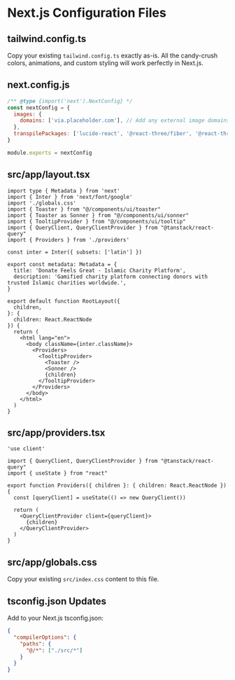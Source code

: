 
# Next.js Configuration Files

## tailwind.config.ts
Copy your existing `tailwind.config.ts` exactly as-is. All the candy-crush colors, animations, and custom styling will work perfectly in Next.js.

## next.config.js
```javascript
/** @type {import('next').NextConfig} */
const nextConfig = {
  images: {
    domains: ['via.placeholder.com'], // Add any external image domains you use
  },
  transpilePackages: ['lucide-react', '@react-three/fiber', '@react-three/drei'],
}

module.exports = nextConfig
```

## src/app/layout.tsx
```tsx
import type { Metadata } from 'next'
import { Inter } from 'next/font/google'
import './globals.css'
import { Toaster } from "@/components/ui/toaster"
import { Toaster as Sonner } from "@/components/ui/sonner"
import { TooltipProvider } from "@/components/ui/tooltip"
import { QueryClient, QueryClientProvider } from "@tanstack/react-query"
import { Providers } from './providers'

const inter = Inter({ subsets: ['latin'] })

export const metadata: Metadata = {
  title: 'Donate Feels Great - Islamic Charity Platform',
  description: 'Gamified charity platform connecting donors with trusted Islamic charities worldwide.',
}

export default function RootLayout({
  children,
}: {
  children: React.ReactNode
}) {
  return (
    <html lang="en">
      <body className={inter.className}>
        <Providers>
          <TooltipProvider>
            <Toaster />
            <Sonner />
            {children}
          </TooltipProvider>
        </Providers>
      </body>
    </html>
  )
}
```

## src/app/providers.tsx
```tsx
'use client'

import { QueryClient, QueryClientProvider } from "@tanstack/react-query"
import { useState } from "react"

export function Providers({ children }: { children: React.ReactNode }) {
  const [queryClient] = useState(() => new QueryClient())

  return (
    <QueryClientProvider client={queryClient}>
      {children}
    </QueryClientProvider>
  )
}
```

## src/app/globals.css
Copy your existing `src/index.css` content to this file.

## tsconfig.json Updates
Add to your Next.js tsconfig.json:
```json
{
  "compilerOptions": {
    "paths": {
      "@/*": ["./src/*"]
    }
  }
}
```
